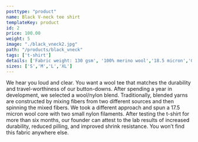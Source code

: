 ```yaml
---
posttype: "product"
name: Black V-neck tee shirt
templateKey: product
id: 2
price: 100.00
weight: 5
image: "./black_vneck2.jpg"
path: "/products/black_vneck"
tags: ['t-shirt']
details: ['Fabric weight: 130 gsm', '100% merino wool','18.5 micron','Greg, our model, is 180lbs, 6''1" and wears a medium slim fit','Made in Shanghai','Slim Fit: Our modern, tapered fit. Also, our most popular fit.']
sizes: ['S','M','L','XL']
---
```


<!-- ![alt text](/products/black_vneck/black_vneck.jpg) -->
We hear you loud and clear. You want a wool tee that matches the durability and travel-worthiness of our button-downs. After spending a year in development, we selected a wool/nylon blend. Traditionally, blended yarns are constructed by mixing fibers from two different sources and then spinning the mixed fibers. We took a different approach and spun a 17.5 micron wool core with two small nylon filaments. After testing the t-shirt for more than six months, our founder can attest to the lab results of increased durability, reduced pilling, and improved shrink resistance. You won’t find this fabric anywhere else.
